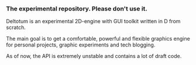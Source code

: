 ### The experimental repository. Please don't use it.

Deltotum is an experimental 2D-engine with GUI toolkit written in D from scratch.

The main goal is to get a comfortable, powerful and flexible graphics engine for personal projects, graphic experiments and tech blogging.

As of now, the API is extremely unstable and contains a lot of draft code.
